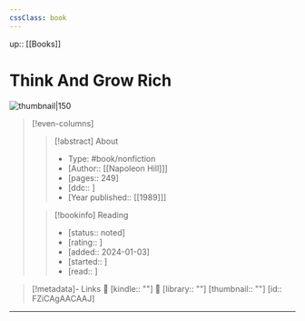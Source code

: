 ```yaml
---
cssClass: book
---
```


up:: [[Books]]

# Think And Grow Rich

![thumbnail|150]()

> [!even-columns]
>
> > [!abstract] About
> >
> > - Type: #book/nonfiction
> > - [Author:: [[Napoleon Hill]]]
> > - [pages:: 249]
> > - [ddc:: ]
> > - [Year published:: [[1989]]]
>
> > [!bookinfo] Reading
> >
> > - [status:: noted]
> > - [rating:: ]
> > - [added:: 2024-01-03]
> > - [started:: ]
> > - [read:: ]

> [!metadata]- Links
> 🛒 [kindle:: ""]
> 🏫 [library:: ""] 
> [thumbnail:: ""] 
> [id:: FZiCAgAACAAJ]

***
